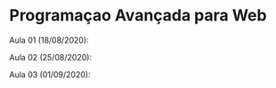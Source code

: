 # Programaçao Avançada para Web

Aula 01 (18/08/2020):

Aula 02 (25/08/2020):

Aula 03 (01/09/2020): 
